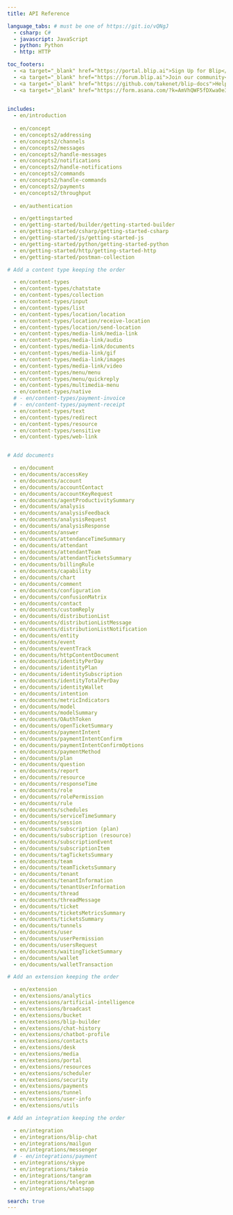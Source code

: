 ```yaml
---
title: API Reference

language_tabs: # must be one of https://git.io/vQNgJ
  - csharp: C#
  - javascript: JavaScript
  - python: Python
  - http: HTTP  

toc_footers:
  - <a target="_blank" href="https://portal.blip.ai">Sign Up for Blip</a>
  - <a target="_blank" href="https://forum.blip.ai">Join our community</a>
  - <a target="_blank" href="https://github.com/takenet/blip-docs">Help to improve this docs</a>
  - <a target="_blank" href="https://form.asana.com/?k=AmVhQWF5fDXwa0e3VVwZoQ&d=15292640478948">Suggest an update</a>
  

includes:
  - en/introduction
  
  - en/concept
  - en/concepts2/addressing
  - en/concepts2/channels
  - en/concepts2/messages
  - en/concepts2/handle-messages
  - en/concepts2/notifications
  - en/concepts2/handle-notifications
  - en/concepts2/commands
  - en/concepts2/handle-commands
  - en/concepts2/payments
  - en/concepts2/throughput
  
  - en/authentication

  - en/gettingstarted
  - en/getting-started/builder/getting-started-builder
  - en/getting-started/csharp/getting-started-csharp
  - en/getting-started/js/getting-started-js
  - en/getting-started/python/getting-started-python
  - en/getting-started/http/getting-started-http
  - en/getting-started/postman-collection  

# Add a content type keeping the order

  - en/content-types
  - en/content-types/chatstate
  - en/content-types/collection
  - en/content-types/input
  - en/content-types/list
  - en/content-types/location/location
  - en/content-types/location/receive-location
  - en/content-types/location/send-location
  - en/content-types/media-link/media-link
  - en/content-types/media-link/audio
  - en/content-types/media-link/documents
  - en/content-types/media-link/gif
  - en/content-types/media-link/images
  - en/content-types/media-link/video
  - en/content-types/menu/menu
  - en/content-types/menu/quickreply
  - en/content-types/multimedia-menu
  - en/content-types/native
  # - en/content-types/payment-invoice
  # - en/content-types/payment-receipt
  - en/content-types/text
  - en/content-types/redirect  
  - en/content-types/resource
  - en/content-types/sensitive
  - en/content-types/web-link


# Add documents 

  - en/document
  - en/documents/accessKey
  - en/documents/account
  - en/documents/accountContact
  - en/documents/accountKeyRequest
  - en/documents/agentProductivitySummary
  - en/documents/analysis
  - en/documents/analysisFeedback
  - en/documents/analysisRequest
  - en/documents/analysisResponse
  - en/documents/answer
  - en/documents/attendanceTimeSummary
  - en/documents/attendant
  - en/documents/attendantTeam
  - en/documents/attendantTicketsSummary
  - en/documents/billingRule
  - en/documents/capability
  - en/documents/chart
  - en/documents/comment
  - en/documents/configuration
  - en/documents/confusionMatrix
  - en/documents/contact
  - en/documents/customReply
  - en/documents/distributionList
  - en/documents/distributionListMessage
  - en/documents/distributionListNotification
  - en/documents/entity
  - en/documents/event
  - en/documents/eventTrack
  - en/documents/httpContentDocument
  - en/documents/identityPerDay
  - en/documents/identityPlan
  - en/documents/identitySubscription
  - en/documents/identityTotalPerDay
  - en/documents/identityWallet
  - en/documents/intention
  - en/documents/metricIndicators
  - en/documents/model
  - en/documents/modelSummary
  - en/documents/OAuthToken
  - en/documents/openTicketSummary
  - en/documents/paymentIntent
  - en/documents/paymentIntentConfirm
  - en/documents/paymentIntentConfirmOptions
  - en/documents/paymentMethod
  - en/documents/plan
  - en/documents/question
  - en/documents/report
  - en/documents/resource
  - en/documents/responseTime
  - en/documents/role
  - en/documents/rolePermission
  - en/documents/rule
  - en/documents/schedules
  - en/documents/serviceTimeSummary
  - en/documents/session
  - en/documents/subscription (plan)
  - en/documents/subscription (resource)
  - en/documents/subscriptionEvent
  - en/documents/subscriptionItem
  - en/documents/tagTicketsSummary
  - en/documents/team
  - en/documents/teamTicketsSummary
  - en/documents/tenant
  - en/documents/tenantInformation
  - en/documents/tenantUserInformation
  - en/documents/thread
  - en/documents/threadMessage
  - en/documents/ticket
  - en/documents/ticketsMetricsSummary
  - en/documents/ticketsSummary
  - en/documents/tunnels
  - en/documents/user
  - en/documents/userPermission
  - en/documents/usersRequest
  - en/documents/waitingTicketSummary
  - en/documents/wallet
  - en/documents/walletTransaction

# Add an extension keeping the order

  - en/extension
  - en/extensions/analytics
  - en/extensions/artificial-intelligence
  - en/extensions/broadcast
  - en/extensions/bucket
  - en/extensions/blip-builder
  - en/extensions/chat-history
  - en/extensions/chatbot-profile
  - en/extensions/contacts
  - en/extensions/desk
  - en/extensions/media
  - en/extensions/portal
  - en/extensions/resources
  - en/extensions/scheduler
  - en/extensions/security
  - en/extensions/payments
  - en/extensions/tunnel
  - en/extensions/user-info
  - en/extensions/utils  

# Add an integration keeping the order

  - en/integration
  - en/integrations/blip-chat
  - en/integrations/mailgun
  - en/integrations/messenger
  # - en/integrations/payment
  - en/integrations/skype
  - en/integrations/takeio
  - en/integrations/tangram
  - en/integrations/telegram
  - en/integrations/whatsapp

search: true
---
```

